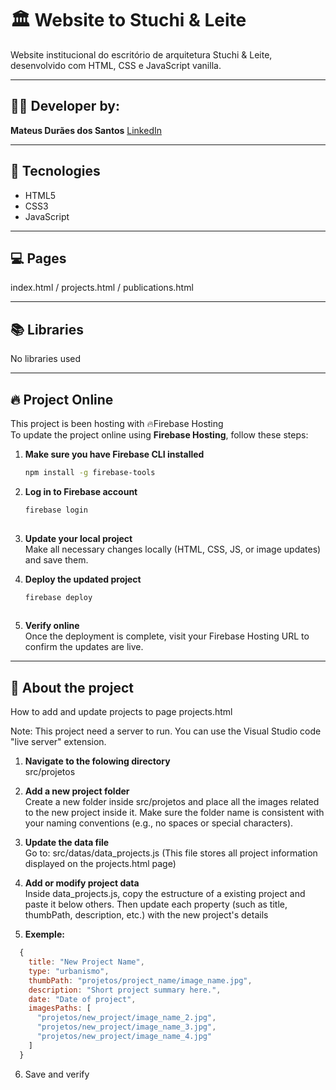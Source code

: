 # 🏛️ Website to Stuchi & Leite
Website institucional do escritório de arquitetura Stuchi & Leite, desenvolvido com HTML, CSS e JavaScript vanilla.

---

## 👨‍💻 Developer by:
**Mateus Durães dos Santos**
[LinkedIn](https://www.linkedin.com/in/mateus-dur%C3%A3es-dos-santos/)

---

## 🚀 Tecnologies
- HTML5
- CSS3
- JavaScript

---

## 💻 Pages
index.html / projects.html / publications.html

---

## 📚 Libraries
No libraries used

---
## 🔥 Project Online
This project is been hosting with 🔥Firebase Hosting <br>
To update the project online using **Firebase Hosting**, follow these steps:
  1. **Make sure you have Firebase CLI installed**
     ```bash
     npm install -g firebase-tools
  2. **Log in to Firebase account** <br>
      ```bash
      firebase login
  
  3. **Update your local project** <br>
     Make all necessary changes locally (HTML, CSS, JS, or image updates) and save them.
  
  4. **Deploy the updated project** <br>
     ```bash
     firebase deploy
  
  5. **Verify online** <br>
     Once the deployment is complete, visit your Firebase Hosting URL to confirm the updates are live.

---

## 📁 About the project

How to add and update projects to page projects.html

  Note: This project need a server to run. You can use the Visual Studio code "live server" extension.

  1. **Navigate to the folowing directory** <br>
    src/projetos

  2. **Add a new project folder** <br>
    Create a new folder inside src/projetos and place all the images related to the new project inside it.
    Make sure the folder name is consistent with your naming conventions (e.g., no spaces or special characters).

  3. **Update the data file** <br>
    Go to: src/datas/data_projects.js (This file stores all project information displayed on the projects.html page)

  4. **Add or modify project data** <br>
    Inside data_projects.js, copy the estructure of a existing project and paste it below others. Then update each property (such as title, thumbPath, description, etc.) with the new project's details

  5. **Exemple:**
  ```js
    {
      title: "New Project Name",
      type: "urbanismo",
      thumbPath: "projetos/project_name/image_name.jpg",
      description: "Short project summary here.",
      date: "Date of project",
      imagesPaths: [
        "projetos/new_project/image_name_2.jpg",
        "projetos/new_project/image_name_3.jpg",
        "projetos/new_project/image_name_4.jpg"
      ]
    }
  ```

  6. Save and verify
